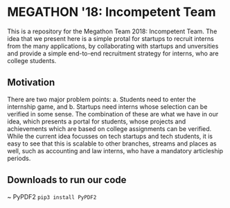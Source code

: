 # MEGATHON '18: Incompetent Team

This is a repository for the Megathon Team 2018: Incompetent Team. The idea that we present here is a simple protal for startups to recruit interns from the many applications, by collaborating with startups and unversities and provide a simple end-to-end recruitment strategy for interns, who are college students. 

## Motivation
There are two major problem points: a. Students need to enter the internship game, and b. Startups need interns whose selection can be verified in some sense. The combination of these are what we have in our idea, which presents a portal for students, whose projects and achievements which are based on college assignments can be verified. While the current idea focusses on tech startups and tech students, it is easy to see that this is scalable to other branches, streams and places as
well, such as accounting and law interns, who have a mandatory articleship periods. 

## Downloads to run our code 
~ PyPDF2
``
pip3 install PyPDF2
``

